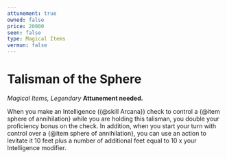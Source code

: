 ```yaml
---
attunement: true
owned: false
price: 20000
seen: false
type: Magical Items
vermun: false
---
```

# Talisman of the Sphere

*Magical Items, Legendary* **Attunement needed.**

When you make an Intelligence ({@skill Arcana}) check to control a {@item sphere of annihilation} while you are holding this talisman, you double your proficiency bonus on the check. In addition, when you start your turn with control over a {@item sphere of annihilation}, you can use an action to levitate it 10 feet plus a number of additional feet equal to 10 x your Intelligence modifier.